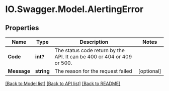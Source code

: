 # IO.Swagger.Model.AlertingError
## Properties

Name | Type | Description | Notes
------------ | ------------- | ------------- | -------------
**Code** | **int?** | The status code return by the API. It can be 400 or 404 or 409 or 500. | 
**Message** | **string** | The reason for the request failed | [optional] 

[[Back to Model list]](../README.md#documentation-for-models) [[Back to API list]](../README.md#documentation-for-api-endpoints) [[Back to README]](../README.md)

